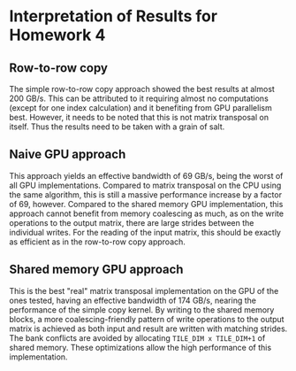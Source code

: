 # Interpretation of Results for Homework 4

## Row-to-row copy

The simple row-to-row copy approach showed the best results at almost 200 GB/s. This can be attributed to it requiring almost no computations (except for one index calculation) and
it benefiting from GPU parallelism best. However, it needs to be noted that this is not matrix transposal on itself. Thus the results need to be taken with a grain of salt.

## Naive GPU approach

This approach yields an effective bandwidth of 69 GB/s, being the worst of all GPU implementations. Compared to matrix transposal on the CPU using the same algorithm, this is still a
massive performance increase by a factor of 69, however. Compared to the shared memory GPU implementation, this approach cannot benefit from memory coalescing as much, as on the write
operations to the output matrix, there are large strides between the individual writes. For the reading of the input matrix, this should be exactly as efficient as in the row-to-row copy
approach.

## Shared memory GPU approach

This is the best "real" matrix transposal implementation on the GPU of the ones tested, having an effective bandwidth of 174 GB/s, nearing the performance of the simple copy kernel.
By writing to the shared memory blocks, a more coalescing-friendly pattern of write operations to the output matrix is achieved as both input and result are written with matching strides.
The bank conflicts are avoided by allocating `TILE_DIM x TILE_DIM+1` of shared memory. These optimizations allow the high performance of this implementation.
